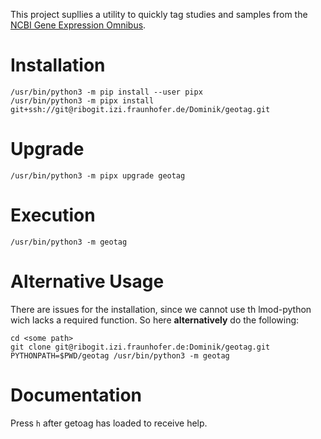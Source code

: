 This project supllies a utility to quickly tag studies and samples from
the [NCBI Gene Expression Omnibus](https://www.ncbi.nlm.nih.gov/geo/).

# Installation
```
/usr/bin/python3 -m pip install --user pipx
/usr/bin/python3 -m pipx install git+ssh://git@ribogit.izi.fraunhofer.de/Dominik/geotag.git
```

# Upgrade
```
/usr/bin/python3 -m pipx upgrade geotag
```

# Execution
```
/usr/bin/python3 -m geotag
```

# Alternative Usage
There are issues for the installation, since we cannot use th lmod-python wich lacks a required function. So here **alternatively** do the following:
```
cd <some path>
git clone git@ribogit.izi.fraunhofer.de:Dominik/geotag.git
PYTHONPATH=$PWD/geotag /usr/bin/python3 -m geotag
```

# Documentation
Press `h` after getoag has loaded to receive help.
